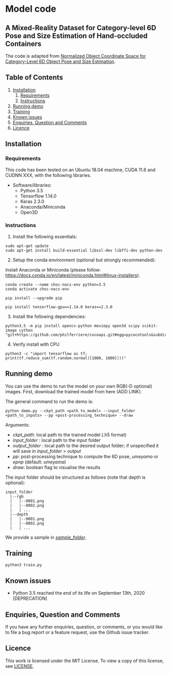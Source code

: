# Model code

## A Mixed-Reality Dataset for Category-level 6D Pose and Size Estimation of Hand-occluded Containers

The code is adapted from [Normalized Object Coordinate Space for Category-Level 6D Object Pose and Size Estimation](https://github.com/hughw19/NOCS_CVPR2019/).

## Table of Contents

1. [Installation](#installation)
    1. [Requirements](#requirements)
    2. [Instructions](#instructions)
2. [Running demo](#demo)
3. [Training](#training)
4. [Known issues](#issues)
5. [Enquiries, Question and Comments](#enquiries-question-and-comments)
6. [Licence](#licence)

## Installation <a name="installation"></a>

### Requirements <a name="requirements"></a>

This code has been tested on an Ubuntu 18.04 machine, CUDA 11.6 and CUDNN XXX, with the following libraries.

* Software/libraries:   
    - Python 3.5
    - Tensorflow 1.14.0
    - Keras 2.3.0
    - Anaconda/Miniconda
    - Open3D

### Instructions <a name="instructions"></a>

1. Install the following essentials:
```
sudo apt-get update
sudo apt-get install build-essential libssl-dev libffi-dev python-dev
```

2. Setup the conda environment (optional but strongly recommended):

Install Anaconda or Miniconda (please follow: https://docs.conda.io/en/latest/miniconda.html#linux-installers).
```
conda create --name choc-nocs-env python=3.5
conda activate choc-nocs-env

pip install --upgrade pip

pip install tensorflow-gpu==1.14.0 keras==2.3.0
```

3. Install the following dependencies:
```
python3.5 -m pip install opencv-python moviepy open3d scipy scikit-image cython "git+https://github.com/philferriere/cocoapi.git#egg=pycocotools&subdirectory=PythonAPI"
```

4. Verify install with CPU
```
python3 -c "import tensorflow as tf; print(tf.reduce_sum(tf.random.normal([1000, 1000])))"
```

## Running demo <a name="demo"></a>
You can use the demo to run the model on your own RGB(-D optional) images. First, download the trained model from here (ADD LINK). 

The general command to run the demo is:
```
python demo.py --ckpt_path <path_to_model> --input_folder <path_to_inputs> --pp <post-processing_technique> --draw 
```

Arguments:

- _ckpt\_path_: local path to the trained model (.h5 format)
- _input\_folder_ : local path to the input folder
- _output\_folder_ : local path to the desired output folder; if unspecified it will save in _input\_folder_ > _output_
- _pp_: post-processing technique to compute the 6D pose, _umeyama_ or _epnp_ (default: _umeyama_)
- _draw_: boolean flag to visualise the results

The input folder should be structured as follows (note that depth is optional):

```
input_folder
  |--rgb
  |   |--0001.png
  |   |--0002.png
  |   | ...
  |--depth
  |   |--0001.png
  |   |--0002.png
  |   | ...
```

We provide a sample in [_sample\_folder_](sample_folder).

## Training <a name="training"></a>
```
python3 train.py
```

## Known issues <a name="issues"></a>

* Python 3.5 reached the end of its life on September 13th, 2020 [DEPRECATION]


## Enquiries, Question and Comments <a name="enquiries-question-and-comments"></a>

If you have any further enquiries, question, or comments, or you would like to file a bug report or a feature request, use the Github issue tracker. 


## Licence <a name="license"></a>

This work is licensed under the MIT License. To view a copy of this license, see [LICENSE](LICENSE).

